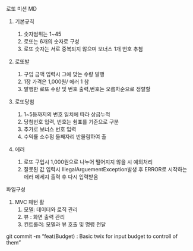 로또 미션 MD
1. 기본규칙	
	1. 숫자범위는 1~45
	2. 로또는 6개의 숫자로 구성
	3. 로또 숫자는 서로 중복되지 않으며 보너스 1개 번호 추첨

	
2. 로또발
	1. 구입 금액 입력시 그에 맞는 수량 발행
	2. 1장 가격은 1,000원/ 에러 1 참
	3. 발행한 로또 수량 및 번호 출력,번호는 오름차순으로 정렬할 
	
3. 로또당첨
	1. 1~5등까지의 번호 일치에 따라 상금누적
	2. 당첨번호 입력, 번호는 쉼표를 기준으로 구분
	3. 추가로 보너스 번호 입력
	4. 수익률 소수점 둘째자리 반올림하여 출

	
4. 에러
	1. 로또 구입시 1,000원으로 나누어 떨어지지 않을 시 예외처리
	2. 잘못된 값 입력시 IllegalArguementException발생 후 ERROR로 시작하는 에러 메세지 출력 후 다시 입력받음
	
파일구성
1. MVC 패턴 활
	1. 모델: 데이터와 로직 관리
	2. 뷰 : 화면 출력 관리
	3. 컨트롤러: 모델과 뷰 호출 및 명령 전달
	
 git commit -m “feat(Budget) : Basic twix for  input budget to controll of them”